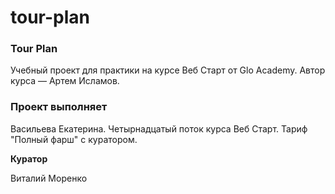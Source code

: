 # tour-plan

### **Tour Plan**

Учебный проект для практики на курсе Веб Старт от Glo Academy. Автор курса — Артем Исламов.

### Проект выполняет

Васильева Екатерина. Четырнадцатый поток курса Веб Старт. Тариф "Полный фарш" с куратором.

**Куратор**

Виталий Моренко
